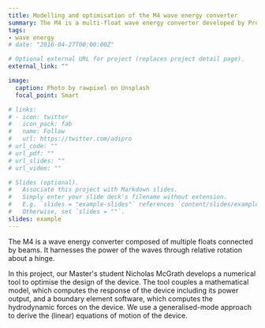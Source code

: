 ```yaml
---
title: Modelling and optimisation of the M4 wave energy converter
summary: The M4 is a multi-float wave energy converter developed by Professor Peter Stansby from the University of Manchester. This project looks into developing a numerical tool to optimise the design of the device. The tool couples a dynamic model of the device, programmed in MATLAB, and a boundary element software.  
tags:
- wave energy
# date: "2016-04-27T00:00:00Z"

# Optional external URL for project (replaces project detail page).
external_link: ""

image:
  caption: Photo by rawpixel on Unsplash
  focal_point: Smart

# links:
# - icon: twitter
#   icon_pack: fab
#   name: Follow
#   url: https://twitter.com/adipro
# url_code: ""
# url_pdf: ""
# url_slides: ""
# url_video: ""

# Slides (optional).
#   Associate this project with Markdown slides.
#   Simply enter your slide deck's filename without extension.
#   E.g. `slides = "example-slides"` references `content/slides/example-slides.md`.
#   Otherwise, set `slides = ""`.
slides: example
---
```


The M4 is a wave energy converter composed of multiple floats connected by beams. It harnesses the power of the waves through relative rotation about a hinge.

In this project, our Master's student Nicholas McGrath develops a numerical tool to optimise the design of the device. The tool couples a mathematical model, which computes the response of the device including its power output, and a boundary element software, which computes the hydrodynamic forces on the device. We use a generalised-mode approach to derive the (linear) equations of motion of the device.

